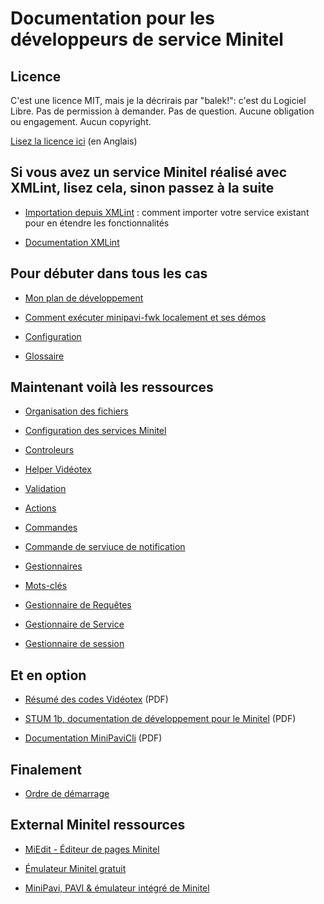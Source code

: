 # Documentation pour les développeurs de service Minitel


## Licence

C'est une licence MIT, mais je la décrirais par "balek!": c'est du Logiciel Libre.
Pas de permission à demander. Pas de question. Aucune obligation ou engagement. Aucun copyright.

[Lisez la licence ici](../../LICENSE) (en Anglais)


## Si vous avez un service Minitel réalisé avec XMLint, lisez cela, sinon passez à la suite

- [Importation depuis XMLint](./XMLint-transition.md) : comment importer votre service existant pour en étendre les fonctionnalités

- [Documentation XMLint](https://raw.githubusercontent.com/ludosevilla/minipaviCli/master/XMLint/XMLint-doc.pdf)


## Pour débuter dans tous les cas

- [Mon plan de développement](./Schedule.md)

- [Comment exécuter minipavi-fwk localement et ses démos](./Local-execution.md)

- [Configuration](./Configurations.md)

- [Glossaire](./Glossary.md)



## Maintenant voilà les ressources 

- [Organisation des fichiers](./Service-files-organization.md)

- [Configuration des services Minitel](./Configurations.md)

- [Controleurs](./Controllers.md)

- [Helper Vidéotex](./Videotex-helper.md)

- [Validation](./Validation.md)

- [Actions](./Actions.md)

- [Commandes](./Cmds.md)

- [Commande de serviuce de notification](./PushServiceMsg.md)

- [Gestionnaires](./Handlers.md)

- [Mots-clés](./Keywords.md)

- [Gestionnaire de Requêtes](./Query-handler.md)

- [Gestionnaire de Service](./Service-handler.md)

- [Gestionnaire de session](./Session-handler.md)


## Et en option

- [Résumé des codes Vidéotex](https://www.minipavi.fr/videotex-codes.pdf) (PDF)

- [STUM 1b, documentation de développement pour le Minitel](https://www.minipavi.fr/stum1b.pdf) (PDF)

- [Documentation MiniPaviCli](https://github.com/ludosevilla/minipaviCli/blob/main/MiniPaviCli-doc.pdf) (PDF)


## Finalement

- [Ordre de démarrage](./Bootstrap.md)


## External Minitel ressources

- [MiEdit - Éditeur de pages Minitel](https://minitel.cquest.org/)

- [Émulateur Minitel gratuit](https://www.minipavi.fr/emulminitel/indexws.php)

- [MiniPavi, PAVI & émulateur intégré de Minitel](https://www.minipavi.fr/)
